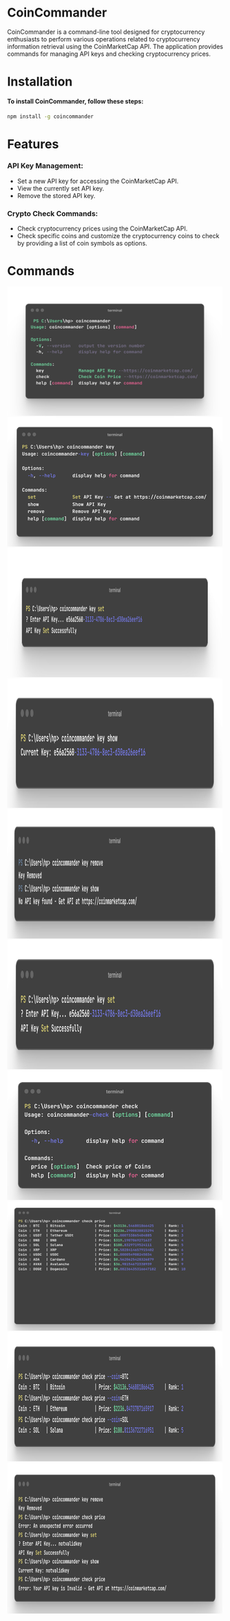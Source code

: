 # CoinCommander

CoinCommander is a command-line tool designed for cryptocurrency enthusiasts to perform various operations related to cryptocurrency information retrieval using the CoinMarketCap API. The application provides commands for managing API keys and checking cryptocurrency prices.

# Installation

<h4>To install CoinCommander, follow these steps:</h4>

```bash
npm install -g coincommander
```

# Features
 <h3>API Key Management:</h3> 
 <ul>
   <li>Set a new API key for accessing the CoinMarketCap API.</li>
   <li>View the currently set API key.</li>
   <li>Remove the stored API key.</li>
 </ul>
 <h3>Crypto Check Commands:</h3>
<ul>
   <li>Check cryptocurrency prices using the CoinMarketCap API.</li>
   <li>Check specific coins and customize the cryptocurrency coins to check by providing a list of coin symbols as options.</li>
 </ul>
 <h1>Commands</h1>

   <img width=500px  height=300px src="https://raw.githubusercontent.com/rishiiiidha/coin-commander/main/help/command-1.png">
   <img width=500px height=300px src="https://raw.githubusercontent.com/rishiiiidha/coin-commander/main/help/command-2.png">
   <img width=500px height=300px src="https://raw.githubusercontent.com/rishiiiidha/coin-commander/main/help/command-3.png">
   <img width=500px height=300px src="https://raw.githubusercontent.com/rishiiiidha/coin-commander/main/help/command-4.png">
   <img width=500px height=300px src="https://raw.githubusercontent.com/rishiiiidha/coin-commander/main/help/command-5.png">
   <img width=500px height=300px src="https://raw.githubusercontent.com/rishiiiidha/coin-commander/main/help/command-6.png">
   <img width=500px height=300px src="https://raw.githubusercontent.com/rishiiiidha/coin-commander/main/help/command-7.png">
   <img width=500px height=300px src="https://raw.githubusercontent.com/rishiiiidha/coin-commander/main/help/command-8.png">
   <img width=500px height=300px src="https://raw.githubusercontent.com/rishiiiidha/coin-commander/main/help/command-9.png">
   <img width=500px height=350px src="https://raw.githubusercontent.com/rishiiiidha/coin-commander/main/help/command-10.png">
   











